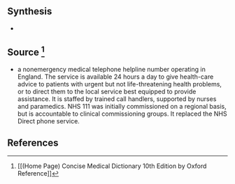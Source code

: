 ## Synthesis
- 
## Source [^1]
- a nonemergency medical telephone helpline number operating in England. The service is available 24 hours a day to give health-care advice to patients with urgent but not life-threatening health problems, or to direct them to the local service best equipped to provide assistance. It is staffed by trained call handlers, supported by nurses and paramedics. NHS 111 was initially commissioned on a regional basis, but is accountable to clinical commissioning groups. It replaced the NHS Direct phone service.
## References

[^1]: [[(Home Page) Concise Medical Dictionary 10th Edition by Oxford Reference]]